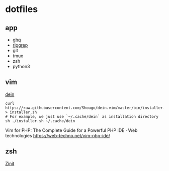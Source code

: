 # dotfiles

## app

* [ghq](https://github.com/motemen/ghq)
* [ripgrep](https://github.com/BurntSushi/ripgrep)
* git
* tmux
* zsh
* python3

## vim

[dein](https://github.com/Shougo/dein.vim)

```
curl https://raw.githubusercontent.com/Shougo/dein.vim/master/bin/installer.sh > installer.sh
# For example, we just use `~/.cache/dein` as installation directory
sh ./installer.sh ~/.cache/dein
```
Vim for PHP: The Complete Guide for a Powerful PHP IDE · Web technologies https://web-techno.net/vim-php-ide/

## zsh

[Zinit](https://github.com/zdharma/zinit)
